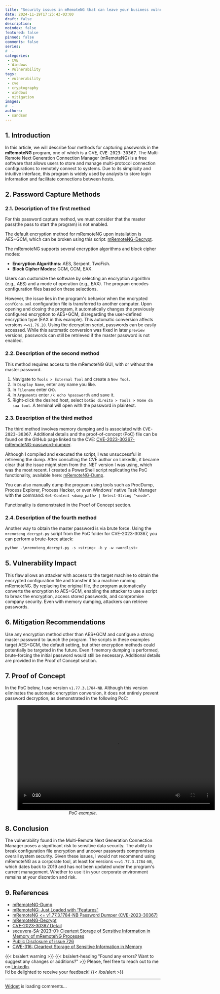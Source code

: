 ```yaml
---
title: "Security issues in mRemoteNG that can leave your business vulnerable"
date: 2024-11-19T17:25:43-03:00
draft: false
description: 
noindex: false
featured: false
pinned: false
comments: false
series:
#  - 
categories:
 - CVE
 - Windows
 - Vulnerability
tags:
 - vulnerability
 - cve
 - cryptography
 - windows
 - mitigation
images:
#  - 
authors:
 - sandson
---
```


## 1. Introduction

In this article, we will describe four methods for capturing passwords in the **mRemoteNG** program, one of which is a CVE, <kbd>CVE-2023-30367</kbd>. The Multi-Remote Next Generation Connection Manager (mRemoteNG) is a free software that allows users to store and manage multi-protocol connection configurations to remotely connect to systems. Due to its simplicity and intuitive interface, this program is widely used by analysts to store login information and facilitate connections between hosts.

## 2. Password Capture Methods

### 2.1. Description of the first method

For this password capture method, we must consider that the master pass(the pass to start the program) is not enabled.

The default encryption method for mRemoteNG upon installation is AES+GCM, which can be broken using this script: [mRemoteNG-Decrypt](https://github.com/haseebT/mRemoteNG-Decrypt).

The mRemoteNG supports several encryption algorithms and block cipher modes:

- **Encryption Algorithms:** AES, Serpent, TwoFish. 
- **Block Cipher Modes:** GCM, CCM, EAX.

Users can customize the software by selecting an encryption algorithm (e.g., AES) and a mode of operation (e.g., EAX). The program encodes configuration files based on these selections.

However, the issue lies in the program's behavior when the encrypted `confCons.xml` configuration file is transferred to another computer. Upon opening and closing the program, it automatically changes the previously configured encryption to AES+GCM, disregarding the user-defined encryption type (EAX in this example). This automatic conversion affects versions `<=v1.76.20`. Using the decryption script, passwords can be easily accessed. While this automatic conversion was fixed in later `preview` versions, passwords can still be retrieved if the master password is not enabled.

### 2.2. Description of the second method

This method requires access to the mRemoteNG GUI, with or without the master password.

1. Navigate to `Tools > External Tool` and create a `New Tool`. 
2. In `Display Name`, enter any name you like.
3. In `Filename` enter `CMD`.
4. In `Arguments` enter `/k echo %password%` and save it.
5. Right-click the desired host, select `botão direito > Tools > Nome da sua tool`. A terminal will open with the password in plaintext.

### 2.3. Description of the third method

The third method involves memory dumping and is associated with <kbd>CVE-2023-30367</kbd>. Additional details and the proof-of-concept (PoC) file can be found on the GitHub page linked to the CVE: [CVE-2023-30367-mRemoteNG-password-dumper](https://github.com/S1lkys/CVE-2023-30367-mRemoteNG-password-dumper?tab=readme-ov-file#mremoteng_decryptpy).

Although I compiled and executed the script, I was unsuccessful in retrieving the dump. After consulting the CVE author on LinkedIn, it became clear that the issue might stem from the .NET version I was using, which was the most recent. I created a PowerShell script replicating the PoC functionality, available here: [mRemoteNG-Dump](https://github.com/sandsoncosta/mRemoteNG-Dump).

You can also manually dump the program using tools such as ProcDump, Process Explorer, Process Hacker, or even Windows' native Task Manager with the command: `Get-Content <dump_path> | Select-String "<node"`.

Functionality is demonstrated in the Proof of Concept section.

### 2.4. Description of the fourth method

Another way to obtain the master password is via brute force. Using the `mremoteng_decrypt.py` script from the PoC folder for CVE-2023-30367, you can perform a brute-force attack:

```python
python .\mremoteng_decrypt.py -s <string> -b y -w <wordlist>
```

## 5. Vulnerability Impact

This flaw allows an attacker with access to the target machine to obtain the encrypted configuration file and transfer it to a machine running mRemoteNG. By replacing the original file, the program automatically converts the encryption to AES+GCM, enabling the attacker to use a script to break the encryption, access stored passwords, and compromise company security. Even with memory dumping, attackers can retrieve passwords.

## 6. Mitigation Recommendations

Use any encryption method other than AES+GCM and configure a strong master password to launch the program. The scripts in these examples target AES+GCM, the default setting, but other encryption methods could potentially be targeted in the future. Even if memory dumping is performed, brute-forcing the initial password would still be necessary. Additional details are provided in the Proof of Concept section.

## 7. Proof of Concept

In the PoC below, I use version `v1.77.3.1784-NB`. Although this version eliminates the automatic encryption conversion, it does not entirely prevent password decryption, as demonstrated in the following PoC:

<figure style="text-align: center;">
  <video width="640" height="340" controls>
    <source src="poc.mp4" type="video/mp4">
    Seu navegador não suporta a tag de vídeo.
  </video>
  <figcaption><i>PoC example.</i></figcaption>
</figure>

## 8. Conclusion

The vulnerability found in the Multi-Remote Next Generation Connection Manager poses a significant risk to sensitive data security. The ability to break configuration file encryption and uncover passwords compromises overall system security. Given these issues, I would not recommend using mRemoteNG as a corporate tool, at least for versions `<=v1.77.3.1784-NB`, which dates back to 2019 and has not been updated under the program's current management. Whether to use it in your corporate environment remains at your discretion and risk.

## 9. References

- [mRemoteNG-Dump](https://github.com/sandsoncosta/mRemoteNG-Dump)
- [mRemoteNG: Just Loaded with “Features”](https://hackersvanguard.com/mremoteng-insecure-password-storage/)
- [mRemoteNG <= v1.77.3.1784-NB Password Dumper (CVE-2023-30367)](https://github.com/S1lkys/CVE-2023-30367-mRemoteNG-password-dumper?tab=readme-ov-file#mremoteng_decryptpy)
- [mRemoteNG-Decrypt](https://github.com/haseebT/mRemoteNG-Decrypt)
- [CVE-2023-30367 Detail](https://nvd.nist.gov/vuln/detail/CVE-2023-30367)
- [secuvera-SA-2023-01: Cleartext Storage of Sensitive Information in Memory of mRemoteNG Processes](https://www.secuvera.de/advisories/secuvera-SA-2023-01.txt)
- [Public Disclosure of issue 726](https://github.com/mRemoteNG/mRemoteNG/issues/2420)
- [CWE-316: Cleartext Storage of Sensitive Information in Memory](https://cwe.mitre.org/data/definitions/316.html)

{{< bs/alert warning >}}
{{< bs/alert-heading "Found any errors? Want to suggest any changes or additions?" >}}
Please, feel free to reach out to me on <a href="https://www.linkedin.com/in/sandsoncosta">LinkedIn</a>.<br>I’d be delighted to receive your feedback!
{{< /bs/alert >}}

---
<!-- begin wwww.htmlcommentbox.com -->
  <div id="HCB_comment_box"><a href="http://www.htmlcommentbox.com">Widget</a> is loading comments...</div>
 <link rel="stylesheet" type="text/css" href="https://www.htmlcommentbox.com/static/skins/bootstrap/twitter-bootstrap.css?v=0" />
<!-- end www.htmlcommentbox.com -->